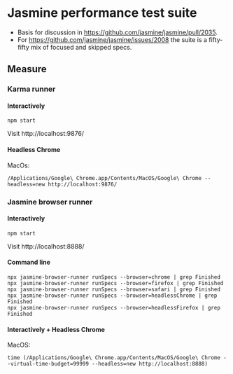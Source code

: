 # Jasmine performance test suite

- Basis for discussion in https://github.com/jasmine/jasmine/pull/2035.
- For https://github.com/jasmine/jasmine/issues/2008 the suite is a fifty-fifty mix of focused and skipped specs.

## Measure

### Karma runner

#### Interactively

```
npm start
```

Visit http://localhost:9876/

#### Headless Chrome

MacOs:

```
/Applications/Google\ Chrome.app/Contents/MacOS/Google\ Chrome --headless=new http://localhost:9876/
```

### Jasmine browser runner

#### Interactively

```
npm start
```

Visit http://localhost:8888/

#### Command line

```
npx jasmine-browser-runner runSpecs --browser=chrome | grep Finished
npx jasmine-browser-runner runSpecs --browser=firefox | grep Finished
npx jasmine-browser-runner runSpecs --browser=safari | grep Finished
npx jasmine-browser-runner runSpecs --browser=headlessChrome | grep Finished
npx jasmine-browser-runner runSpecs --browser=headlessFirefox | grep Finished
```

#### Interactively + Headless Chrome

MacOS:

```
time (/Applications/Google\ Chrome.app/Contents/MacOS/Google\ Chrome --virtual-time-budget=99999 --headless=new http://localhost:8888)

```
